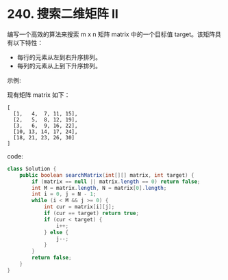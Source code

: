 # 240. 搜索二维矩阵 II

编写一个高效的算法来搜索 m x n 矩阵 matrix 中的一个目标值 target。该矩阵具有以下特性：

- 每行的元素从左到右升序排列。
- 每列的元素从上到下升序排列。

示例:

现有矩阵 matrix 如下：
```
[
  [1,   4,  7, 11, 15],
  [2,   5,  8, 12, 19],
  [3,   6,  9, 16, 22],
  [10, 13, 14, 17, 24],
  [18, 21, 23, 26, 30]
]
```

code:
```java
class Solution {
    public boolean searchMatrix(int[][] matrix, int target) {
        if (matrix == null || matrix.length == 0) return false;
        int M = matrix.length, N = matrix[0].length;
        int i = 0, j = N - 1;
        while (i < M && j >= 0) {
            int cur = matrix[i][j];
            if (cur == target) return true;
            if (cur < target) {
                i++;
            } else {
                j--;
            }
        }
        return false;
    }
}
```